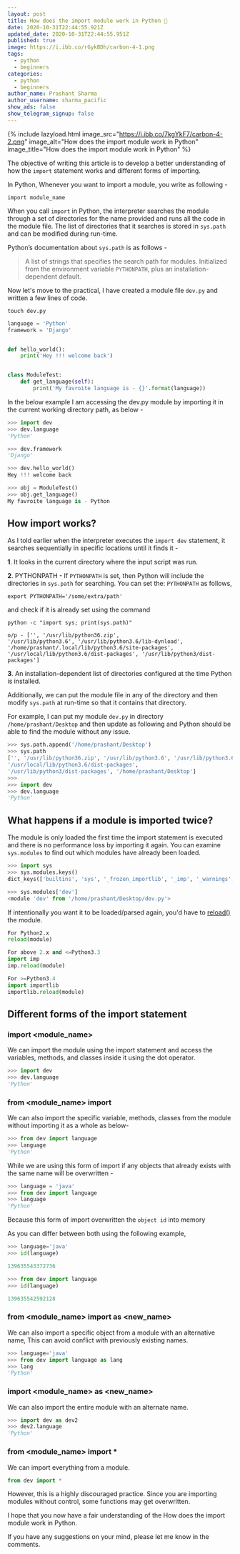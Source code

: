 ```yaml
---
layout: post
title: How does the import module work in Python 🐍
date: 2020-10-31T22:44:55.921Z
updated_date: 2020-10-31T22:44:55.951Z
published: true
image: https://i.ibb.co/rGykBDh/carbon-4-1.png
tags:
  - python
  - beginners
categories:
  - python
  - beginners
author_name: Prashant Sharma
author_username: sharma_pacific
show_ads: false
show_telegram_signup: false
---
```

{% include lazyload.html image_src="https://i.ibb.co/7kgYkF7/carbon-4-2.png" image_alt="How does the import module work in Python" image_title="How does the import module work in Python" %}

The objective of writing this article is to develop a better understanding of how the `import` statement works and different forms of importing.

In Python, Whenever you want to import a module, you write as following -
	
```
import module_name
```

When you call `import` in Python, the interpreter searches the module through a set of directories for the name provided and runs all the code in the module file. The list of directories that it searches is stored in `sys.path` and can be modified during run-time.

Python’s documentation about `sys.path` is as follows -

> A list of strings that specifies the search path for modules. Initialized from the environment variable `PYTHONPATH`, plus an installation-dependent default.

Now let's move to the practical, I have created a module file `dev.py` and written a few lines of code.

```shell
touch dev.py
```

```python
language = 'Python'
framework = 'Django'


def hello_world():
    print('Hey !!! welcome back')


class ModuleTest:
    def get_language(self):
        print('My favroite language is - {}'.format(language))
```

In the below example I am accessing the dev.py module by importing it in the current working directory path, as below - 

```python
>>> import dev
>>> dev.language
'Python'

>>> dev.framework
'Django'

>>> dev.hello_world()
Hey !!! welcome back

>>> obj = ModuleTest()
>>> obj.get_language()
My favroite language is - Python
```

## How import works?

As I told earlier when the interpreter executes the `import dev` statement, it searches sequentially in specific locations until it finds it - 	

**1**. It looks in the current directory where the input script was run.

**2**. PYTHONPATH - If `PYTHONPATH` is set, then Python will include the directories in `sys.path` for searching. You can set the: `PYTHONPATH` as follows,
 
```shell
export PYTHONPATH='/some/extra/path'
```

and check if it is already set using the command

```shell
python -c "import sys; print(sys.path)"

o/p - ['', '/usr/lib/python36.zip',
'/usr/lib/python3.6', '/usr/lib/python3.6/lib-dynload', '/home/prashant/.local/lib/python3.6/site-packages', '/usr/local/lib/python3.6/dist-packages', '/usr/lib/python3/dist-packages']
```

**3**. An installation-dependent list of directories configured at the time Python is installed.

Additionally, we can put the module file in any of the directory and then modify `sys.path` at run-time so that it contains that directory.

For example, I can put my module `dev.py` in directory `/home/prashant/Desktop` and then update as following and Python should be able to find the module without any issue.

```python
>>> sys.path.append('/home/prashant/Desktop')
>>> sys.path
['', '/usr/lib/python36.zip', '/usr/lib/python3.6', '/usr/lib/python3.6/lib-dynload', '/home/prashant/.local/lib/python3.6/site-packages',
'/usr/local/lib/python3.6/dist-packages',
'/usr/lib/python3/dist-packages', '/home/prashant/Desktop']
>>> 
>>> import dev
>>> dev.language
'Python'
```

## What happens if a module is imported twice?

The module is only loaded the first time the import statement is executed and there is no performance loss by importing it again. You can examine `sys.modules` to find out which modules have already been loaded.

```python
>>> import sys
>>> sys.modules.keys()
dict_keys(['builtins', 'sys', '_frozen_importlib', '_imp', '_warnings', '_thread', '_weakref', '_frozen_importlib_external', '_io', 'marshal', 'posix', 'zipimport', 'encodings', 'codecs', '_codecs', 'encodings.aliases', 'encodings.utf_8', '_signal', '__main__', 'encodings.latin_1', 'io', 'abc', '_weakrefset', 'site', 'os', 'errno', 'stat', '_stat', 'posixpath', 'genericpath', 'os.path', '_collections_abc', '_sitebuiltins', 'sysconfig', '_sysconfigdata_m_linux_x86_64-linux-gnu', '_bootlocale', '_locale', 'types', 'functools', '_functools', 'collections', 'operator', '_operator', 'keyword', 'heapq', '_heapq', 'itertools', 'reprlib', '_collections', 'weakref', 'collections.abc', 'importlib', 'importlib._bootstrap', 'importlib._bootstrap_external', 'warnings', 'importlib.util', 'importlib.abc', 'importlib.machinery', 'contextlib', 'backports', 'zope', 'sitecustomize', 'apport_python_hook', 'readline', 'atexit', 'rlcompleter', 'dev'])

>>> sys.modules['dev']
<module 'dev' from '/home/prashant/Desktop/dev.py'>
```

If intentionally you want it to be loaded/parsed again, you'd have to [reload()](https://docs.python.org/3/library/importlib.html#importlib.reload) the module.

```python
For Python2.x
reload(module)

For above 2.x and <=Python3.3
import imp
imp.reload(module)

For >=Python3.4
import importlib
importlib.reload(module)
```

## Different forms of the import statement

### import <module_name>

We can import the module using the import statement and access the variables, methods, and classes inside it using the dot operator.

```python
>>> import dev
>>> dev.language
'Python'
```

### from <module_name> import <name>
We can also import the specific variable, methods, classes from the module without importing it as a whole as below- 

```python
>>> from dev import language
>>> language
'Python'
```

While we are using this form of import if any objects that already exists with the same name will be overwritten -

```python
>>> language = 'java'
>>> from dev import language
>>> language
'Python'
```

Because this form of import overwritten the `object id` into memory

As you can differ between both using the following example, 

```python
>>> language='java'
>>> id(language)

139635543372736

>>> from dev import language
>>> id(language)

139635542592128
```

### from <module_name> import <name> as <new_name>

We can also import a specific object from a module with an alternative name, This can avoid conflict with previously existing names.

```python
>>> language='java'
>>> from dev import language as lang
>>> lang
'Python'
```

### import <module_name> as <new_name>

We can also import the entire module with an alternate name.

```python
>>> import dev as dev2
>>> dev2.language
'Python'
```

### from <module_name> import *

We can import everything from a module.

```python
from dev import *
```

However, this is a highly discouraged practice. Since you are importing modules without control, some functions may get overwritten.

I hope that you now have a fair understanding of the How does the import module work in Python.

If you have any suggestions on your mind, please let me know in the comments.